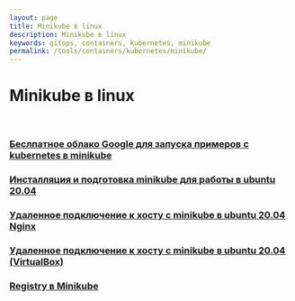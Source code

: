 ```yaml
---
layout: page
title: Minikube в linux
description: Minikube в linux
keywords: gitops, containers, kubernetes, minikube
permalink: /tools/containers/kubernetes/minikube/
---
```


# Minikube в linux

<br/>

### [Беслпатное облако Google для запуска примеров с kubernetes в minikube](/tools/clouds/google/google-cloud-shell/setup/)

### [Инсталляция и подготовка minikube для работы в ubuntu 20.04](/tools/containers/kubernetes/minikube/setup/)

### [Удаленное подключение к хосту с minikube в ubuntu 20.04 Nginx](/tools/containers/kubernetes/minikube/setup/remote-connection-docker/)

### [Удаленное подключение к хосту с minikube в ubuntu 20.04 (VirtualBox)](/tools/containers/kubernetes/minikube/setup/remote-connection-virtualbox/)

### [Registry в Minikube](/tools/containers/kubernetes/minikube/setup/registry/)
